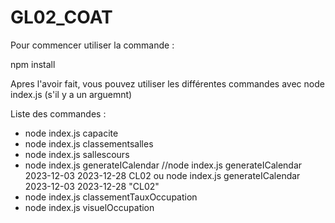 # GL02_COAT

Pour commencer utiliser la commande :

npm install

Apres l'avoir fait, vous pouvez utiliser les différentes commandes 
avec node index.js <commande> <arg>(s'il y a un arguemnt)

Liste des commandes :

- node index.js capacite <nomSalle>
- node index.js classementsalles
- node index.js sallescours <nomDuCours>
- node index.js generateICalendar <dateDebut> <dateFin> <nomDuCours>
//node index.js generateICalendar 2023-12-03 2023-12-28 CL02 ou node index.js generateICalendar 2023-12-03 2023-12-28 "CL02"
- node index.js classementTauxOccupation
- node index.js visuelOccupation

